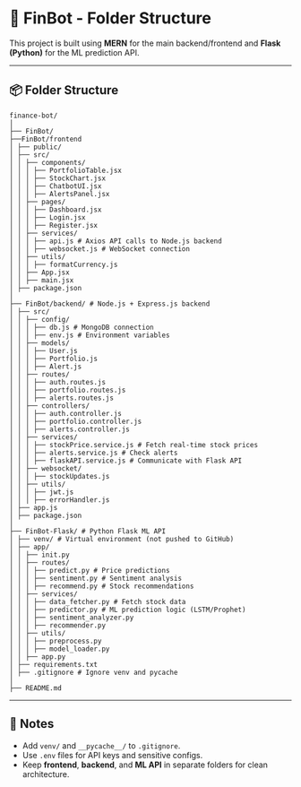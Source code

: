 # 📂 FinBot - Folder Structure

This project is built using **MERN** for the main backend/frontend and **Flask (Python)** for the ML prediction API.

---

## 📦 Folder Structure
```
finance-bot/
│
├── FinBot/ 
├──FinBot/frontend 
│ ├── public/
│ ├── src/
│ │ ├── components/
│ │ │ ├── PortfolioTable.jsx
│ │ │ ├── StockChart.jsx
│ │ │ ├── ChatbotUI.jsx
│ │ │ ├── AlertsPanel.jsx
│ │ ├── pages/
│ │ │ ├── Dashboard.jsx
│ │ │ ├── Login.jsx
│ │ │ ├── Register.jsx
│ │ ├── services/
│ │ │ ├── api.js # Axios API calls to Node.js backend
│ │ │ ├── websocket.js # WebSocket connection
│ │ ├── utils/
│ │ │ ├── formatCurrency.js
│ │ ├── App.jsx
│ │ ├── main.jsx
│ ├── package.json
│
├── FinBot/backend/ # Node.js + Express.js backend
│ ├── src/
│ │ ├── config/
│ │ │ ├── db.js # MongoDB connection
│ │ │ ├── env.js # Environment variables
│ │ ├── models/
│ │ │ ├── User.js
│ │ │ ├── Portfolio.js
│ │ │ ├── Alert.js
│ │ ├── routes/
│ │ │ ├── auth.routes.js
│ │ │ ├── portfolio.routes.js
│ │ │ ├── alerts.routes.js
│ │ ├── controllers/
│ │ │ ├── auth.controller.js
│ │ │ ├── portfolio.controller.js
│ │ │ ├── alerts.controller.js
│ │ ├── services/
│ │ │ ├── stockPrice.service.js # Fetch real-time stock prices
│ │ │ ├── alerts.service.js # Check alerts
│ │ │ ├── flaskAPI.service.js # Communicate with Flask API
│ │ ├── websocket/
│ │ │ ├── stockUpdates.js
│ │ ├── utils/
│ │ │ ├── jwt.js
│ │ │ ├── errorHandler.js
│ ├── app.js
│ ├── package.json
│
├── FinBot-Flask/ # Python Flask ML API
│ ├── venv/ # Virtual environment (not pushed to GitHub)
│ ├── app/
│ │ ├── init.py
│ │ ├── routes/
│ │ │ ├── predict.py # Price predictions
│ │ │ ├── sentiment.py # Sentiment analysis
│ │ │ ├── recommend.py # Stock recommendations
│ │ ├── services/
│ │ │ ├── data_fetcher.py # Fetch stock data
│ │ │ ├── predictor.py # ML prediction logic (LSTM/Prophet)
│ │ │ ├── sentiment_analyzer.py
│ │ │ ├── recommender.py
│ │ ├── utils/
│ │ │ ├── preprocess.py
│ │ │ ├── model_loader.py
│ │ ├── app.py
│ ├── requirements.txt
│ ├── .gitignore # Ignore venv and pycache
│
├── README.md

```

---

## 📌 Notes
- Add `venv/` and `__pycache__/` to `.gitignore`.
- Use `.env` files for API keys and sensitive configs.
- Keep **frontend**, **backend**, and **ML API** in separate folders for clean architecture.
